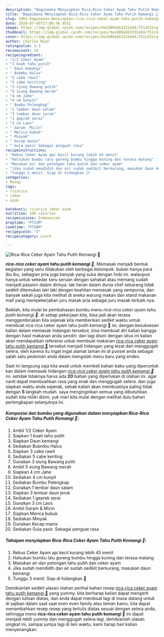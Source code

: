 ```yaml
---
description: "Bagaimana Menyiapkan Rica-Rica Ceker Ayam Tahu Putih Kemangi 🥰 Lezat"
title: "Bagaimana Menyiapkan Rica-Rica Ceker Ayam Tahu Putih Kemangi 🥰 Lezat"
slug: 1865-bagaimana-menyiapkan-rica-rica-ceker-ayam-tahu-putih-kemangi-lezat
date: 2020-07-05T17:06:56.955Z
image: https://img-global.cpcdn.com/recipes/9a2d89abb3322e84/751x532cq70/rica-rica-ceker-ayam-tahu-putih-kemangi-🥰-foto-resep-utama.jpg
thumbnail: https://img-global.cpcdn.com/recipes/9a2d89abb3322e84/751x532cq70/rica-rica-ceker-ayam-tahu-putih-kemangi-🥰-foto-resep-utama.jpg
cover: https://img-global.cpcdn.com/recipes/9a2d89abb3322e84/751x532cq70/rica-rica-ceker-ayam-tahu-putih-kemangi-🥰-foto-resep-utama.jpg
author: Charlie Ryan
ratingvalue: 3.3
reviewcount: 14
recipeingredient:
- "1/2 Ceker Ayam"
- "1 buah tahu putih"
- " Daun kemangi"
- " Bubmbu Halus"
- "3 cabe rawit"
- "5 cabe keriting"
- "3 siung Bawang putih"
- "5 siung Bawang merah"
- "4 cm Jahe"
- "4 cm kunyit"
- " Bumbu Pelengkap"
- "1 lembar daun salam"
- "3 lembar daun jeruk"
- "1 geprek serai"
- "3 cm Laos"
- " Garam  Micin"
- " Merica bubuk"
- " Minyak"
- " Kecap manis"
- " Gula pasir Sebagai penguat rasa"
recipeinstructions:
- "Rebus Ceker Ayam api kecil kurang lebih 45 menit"
- "Halsukan bumbu lalu goreng bumbu hingga kuning dan terasa matang"
- "Masukan air dan potongan tahu putih dan ceker ayam"
- "Jika sudah mendidih dan air sudah sedikit berkurang, masukan daun kemangi"
- "Tunggu 3 menit. Siap di hidangkan 🥰"
categories:
- Resep
tags:
- ricarica
- ceker
- ayam

katakunci: ricarica ceker ayam 
nutrition: 209 calories
recipecuisine: Indonesian
preptime: "PT13M"
cooktime: "PT58M"
recipeyield: "3"
recipecategory: Lunch

---
```



![Rica-Rica Ceker Ayam Tahu Putih Kemangi 🥰](https://img-global.cpcdn.com/recipes/9a2d89abb3322e84/751x532cq70/rica-rica-ceker-ayam-tahu-putih-kemangi-🥰-foto-resep-utama.jpg)

<b><i>rica-rica ceker ayam tahu putih kemangi 🥰</i></b>, Memasak menjadi bentuk kegiatan yang seru dilakukan oleh berbagai kelompok. bukan hanya para ibu ibu, sebagian pria juga banyak yang suka dengan hobi ini. walaupun hanya untuk sekedar seru seruan dengan sahabat atau memang sudah menjadi passion dalam dirinya. tak heran dalam dunia chef sekarang tidak sedikit ditemukan laki laki dengan keahlian memasak yang sempurna, dan banyak sekali juga kita melihat di aneka warung makan dan stand makanan mall yang mempekerjakan juru masak pria sebagai juru masak terbaik nya.



Baiklah, kita mulai ke pembahasan bumbu menu <i>rica-rica ceker ayam tahu putih kemangi 🥰</i>. di setiap pekerjaan kita, bisa jadi akan terasa menggembirakan bila sejenak kita memberikan sedikit waktu untuk membuat rica-rica ceker ayam tahu putih kemangi 🥰 ini. dengan kesuksesan kalian dalam memasak hidangan tersebut, bisa membuat diri kalian bangga dengan hasil makanan anda sendiri. dan lagi disini dengan situs ini kalian akan mendapatkan referensi untuk membuat makanan <u>rica-rica ceker ayam tahu putih kemangi 🥰</u> tersebut menjadi hidangan yang lezat dan menggugah selera, oleh karena itu ingat ingat alamat laman ini di ponsel anda sebagai salah satu pedoman anda dalam mengolah menu baru yang endes.


Saat ini langsung saja kita awali untuk membeli bahan baku yang diperuntuk kan dalam memasak hidangan <u><i>rica-rica ceker ayam tahu putih kemangi 🥰</i></u> ini. setidak tidaknya harus ada <b>20</b> bahan yang diperlukan di olahan ini. agar nanti dapat membuahkan rasa yang enak dan menggugah selera. dan juga siapkan waktu anda sejenak, sebab kalian akan membuatnya paling tidak dengan <b>5</b> langkah mudah. saya menginginkan semua yang dibutuhkan sudah kita miliki disini, yuk mari kita mulai dengan melihat dulu bahan perlengkapan selanjutnya ini.

<!--inarticleads1-->

##### Komposisi dan bumbu yang digunakan dalam menyiapkan Rica-Rica Ceker Ayam Tahu Putih Kemangi 🥰:

1. Ambil 1/2 Ceker Ayam
1. Siapkan 1 buah tahu putih
1. Siapkan  Daun kemangi
1. Sediakan  Bubmbu Halus
1. Siapkan 3 cabe rawit
1. Sediakan 5 cabe keriting
1. Gunakan 3 siung Bawang putih
1. Ambil 5 siung Bawang merah
1. Siapkan 4 cm Jahe
1. Sediakan 4 cm kunyit
1. Sediakan  Bumbu Pelengkap
1. Gunakan 1 lembar daun salam
1. Siapkan 3 lembar daun jeruk
1. Sediakan 1 geprek serai
1. Gunakan 3 cm Laos
1. Ambil  Garam &amp; Micin
1. Siapkan  Merica bubuk
1. Sediakan  Minyak
1. Gunakan  Kecap manis
1. Sediakan  Gula pasir. Sebagai penguat rasa




<!--inarticleads2-->

##### Tahapan menyiapkan Rica-Rica Ceker Ayam Tahu Putih Kemangi 🥰:

1. Rebus Ceker Ayam api kecil kurang lebih 45 menit
1. Halsukan bumbu lalu goreng bumbu hingga kuning dan terasa matang
1. Masukan air dan potongan tahu putih dan ceker ayam
1. Jika sudah mendidih dan air sudah sedikit berkurang, masukan daun kemangi
1. Tunggu 3 menit. Siap di hidangkan 🥰




Demikianlah sedikit ulasan olahan perihal bahan resep <u>rica-rica ceker ayam tahu putih kemangi 🥰</u> yang yummy. kita berharap kalian dapat mengerti dengan tulisan diatas, dan anda dapat membuat lagi di masa datang untuk di sajikan dalam saat saat even even family atau teman kamu. kita dapat menambahkan resep resep yang tertulis diatas sesuai dengan selera anda, sehingga menu <b>rica-rica ceker ayam tahu putih kemangi 🥰</b> ini dapat menjadi lebih yummy dan menggugah selera lagi. demikianlah ulasan singkat ini, sampai jumpa lagi di lain waktu. kami harap hari kalian menyenangkan.
